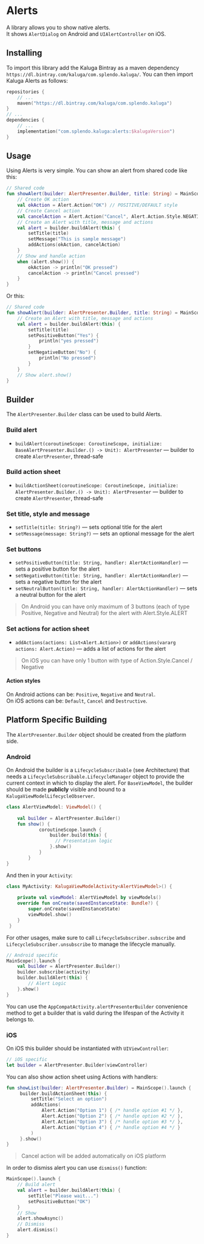 
# Alerts  
  
A library allows you to show native alerts.  
It shows `AlertDialog` on Android and `UIAlertController` on iOS.  
  
## Installing  
To import this library add the Kaluga Bintray as a maven dependency `https://dl.bintray.com/kaluga/com.splendo.kaluga/`. You can then import Kaluga Alerts as follows:  
  
```kotlin  
repositories {  
    // ...
    maven("https://dl.bintray.com/kaluga/com.splendo.kaluga")
}
// ...  
dependencies {  
    // ...
    implementation("com.splendo.kaluga:alerts:$kalugaVersion")
}
```  
  
## Usage  
  
Using Alerts is very simple. You can show an alert from shared code like this:  
  
```kotlin  
// Shared code  
fun showAlert(builder: AlertPresenter.Builder, title: String) = MainScope().launch {  
    // Create OK action
    val okAction = Alert.Action("OK") // POSITIVE/DEFAULT style
    // Create Cancel action
    val cancelAction = Alert.Action("Cancel", Alert.Action.Style.NEGATIVE)
    // Create an Alert with title, message and actions
    val alert = builder.buildAlert(this) {
        setTitle(title)
        setMessage("This is sample message")
        addActions(okAction, cancelAction)
    }
    // Show and handle action
    when (alert.show()) {
        okAction -> println("OK pressed")
        cancelAction -> println("Cancel pressed")
    }
}
```  
  
Or this:  
  
```kotlin  
// Shared code  
fun showAlert(builder: AlertPresenter.Builder, title: String) = MainScope().launch {  
    // Create an Alert with title, message and actions
    val alert = builder.buildAlert(this) {
        setTitle(title)
        setPositiveButton("Yes") {
            println("yes pressed")
        }
        setNegativeButton("No") {
            println("No pressed")
        }
    }
    // Show alert.show()
}
```  
  
## Builder  
  
The `AlertPresenter.Builder` class can be used to build Alerts.
  
### Build alert  
  
- `buildAlert(coroutineScope: CoroutineScope, initialize: BaseAlertPresenter.Builder.() -> Unit): AlertPresenter` — builder to create `AlertPresenter`, thread-safe  
  
### Build action sheet  
  
- `buildActionSheet(coroutineScope: CoroutineScope, initialize: AlertPresenter.Builder.() -> Unit): AlertPresenter` — builder to create `AlertPresenter`, thread-safe  
  
### Set title, style and message  
  
- `setTitle(title: String?)` — sets optional title for the alert  
- `setMessage(message: String?)` — sets an optional message for the alert  
  
### Set buttons  
  
- `setPositiveButton(title: String, handler: AlertActionHandler)` — sets a positive button for the alert  
- `setNegativeButton(title: String, handler: AlertActionHandler)` — sets a negative button for the alert  
- `setNeutralButton(title: String, handler: AlertActionHandler)` — sets a neutral button for the alert  
  
> On Android you can have only maximum of 3 buttons (each of type Positive, Negative and Neutral) for the alert with Alert.Style.ALERT  
  
### Set actions for action sheet  
  
- `addActions(actions: List<Alert.Action>)` or `addActions(vararg actions: Alert.Action)` — adds a list of actions for the alert  
  
> On iOS you can have only 1 button with type of Action.Style.Cancel / Negative  
  
#### Action styles  
  
On Android actions can be: `Positive`, `Negative` and `Neutral`.  
On iOS actions can be: `Default`, `Cancel` and `Destructive`.  
  
## Platform Specific Building  
The `AlertPresenter.Builder` object should be created from the platform side.  
  
### Android  
On Android the builder is a `LifecycleSubscribable` (see Architecture) that needs a `LifecycleSubscribable.LifecycleManager` object to provide the current context in which to display the alert.
For `BaseViewModel`, the builder should be made **publicly** visible and bound to a `KalugaViewModelLifecycleObserver`.
  
```kotlin  
class AlertViewModel: ViewModel() {  
  
    val builder = AlertPresenter.Builder()
    fun show() {
            coroutineScope.launch {
                builder.build(this) {
                  // Presentation logic
                }.show()
            }
        }
}
```  
  
And then in your `Activity`:  
  
```kotlin  
class MyActivity: KalugaViewModelActivity<AlertViewModel>() {  
  
    private val viewModel: AlertViewModel by viewModels()
    override fun onCreate(savedInstanceState: Bundle?) {
        super.onCreate(savedInstanceState)
        viewModel.show()
    }
 }
```

For other usages, make sure to call `LifecycleSubscriber.subscribe` and `LifecycleSubscriber.unsubscribe` to manage the lifecycle manually.

```kotlin
// Android specific
MainScope().launch {
    val builder = AlertPresenter.Builder()
    builder.subscribe(activity)
    builder.buildAlert(this) {
        // Alert Logic
    }.show()
}
```

You can use the `AppCompatActivity.alertPresenterBuilder` convenience method to get a builder that is valid during the lifespan of the Activity it belongs to.
  
### iOS  
On iOS this builder should be instantiated with `UIViewController`:  
  
```swift
// iOS specific
let builder = AlertPresenter.Builder(viewController)
```  
  
You can also show action sheet using Actions with handlers:  
  
```kotlin  
fun showList(builder: AlertPresenter.Builder) = MainScope().launch {
     builder.buildActionSheet(this) {
         setTitle("Select an option")
         addActions(
             Alert.Action("Option 1") { /* handle option #1 */ },
             Alert.Action("Option 2") { /* handle option #2 */ },
             Alert.Action("Option 3") { /* handle option #3 */ },
             Alert.Action("Option 4") { /* handle option #4 */ }
         )
     }.show()
}
```
> Cancel action will be added automatically on iOS platform  
  
In order to dismiss alert you can use `dismiss()` function:  
  
```kotlin
MainScope().launch {
    // Build alert
    val alert = builder.buildAlert(this) {
        setTitle("Please wait...")
        setPositiveButton("OK")
    }
    // Show
    alert.showAsync()
    // Dismiss
    alert.dismiss()
}
```
